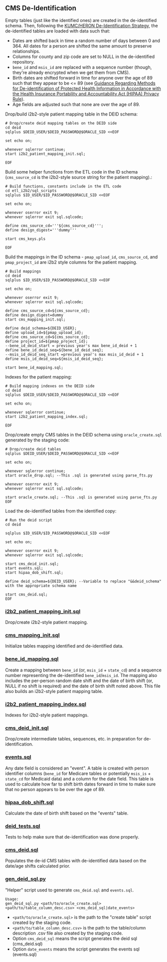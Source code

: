 ## CMS De-Identification
Empty tables (just like the identified ones) are created in the de-identified schema.  Then, following the [KUMC/HERON De-Identification Strategy](https://informatics.kumc.edu/work/wiki/DeIdentificationStrategy), the de-identified tables are loaded with data such that:
* Dates are shifted back in time a random number of days between 0 and 364.  All dates for a person are shifted the same amount to preserve relationships.
* Columns for county and zip code are set to NULL in the de-identified repository.
* `bene_id` and `msis_id` are replaced with a sequence number (though, they're already encrypted when we get them from CMS).
* Birth dates are shifted forward in time for anyone over the age of 89 such that they appear to be <= 89 (see [Guidance Regarding Methods for De-identification of Protected Health Information in Accordance with the Health Insurance Portability and Accountability Act (HIPAA) Privacy Rule](https://www.hhs.gov/hipaa/for-professionals/privacy/special-topics/de-identification/)).
* Age fields are adjusted such that none are over the age of 89.

Drop/build i2b2-style patient mapping table in the DEID schema:
```
# Drop/create deid mapping tables on the DEID side
cd deid
sqlplus $DEID_USER/$DEID_PASSWORD@$ORACLE_SID <<EOF

set echo on;

whenever sqlerror continue;
start i2b2_patient_mapping_init.sql;

EOF
```

Build some helper functions from the ETL code in the ID schema (`cms_source_cd` is the i2b2-style source string for the patient mapping).:
```
# Build functions, constants include in the ETL code
cd etl_i2b2/sql_scripts
sqlplus $ID_USER/$ID_PASSWORD@$ORACLE_SID <<EOF

set echo on;

whenever oserror exit 9;
whenever sqlerror exit sql.sqlcode;

define cms_source_cd='''${cms_source_cd}''';
define design_digest='''dummy'''

start cms_keys.pls

EOF
```

Build the mappings in the ID schema - `pmap_upload_id`, `cms_source_cd`, and `pmap_project_id` are i2b2 style columns for the patient mapping.
```
# Build mappings
cd deid
sqlplus $ID_USER/$ID_PASSWORD@$ORACLE_SID <<EOF

set echo on;

whenever oserror exit 9;
whenever sqlerror exit sql.sqlcode;

define cms_source_cd=${cms_source_cd};
define design_digest=dummy
start cms_mapping_init.sql;

define deid_schema=${DEID_USER};
define upload_id=${pmap_upload_id};
define cms_source_cd=${cms_source_cd};
define project_id=${pmap_project_id};
--bene_id_deid_start = previous year's max bene_id_deid + 1
define bene_id_deid_seq=${bene_id_deid_seq};
--msis_id_deid_seq_start =previous year's max msis_id_deid + 1 
define msis_id_deid_seq=${msis_id_deid_seq};

start bene_id_mapping.sql;
```

Indexes for the patient mapping:
```
# Build mapping indexes on the DEID side
cd deid
sqlplus $DEID_USER/$DEID_PASSWORD@$ORACLE_SID <<EOF

set echo on;

whenever sqlerror continue;
start i2b2_patient_mapping_index.sql;

EOF
```

Drop/create empty CMS tables in the DEID schema using `oracle_create.sql` generated by the staging code:
```
# Drop/create deid tables
sqlplus $DEID_USER/$DEID_PASSWORD@$ORACLE_SID <<EOF

set echo on;

whenever sqlerror continue;
start oracle_drop.sql; --This .sql is generated using parse_fts.py

whenever oserror exit 9;
whenever sqlerror exit sql.sqlcode;

start oracle_create.sql; --This .sql is generated using parse_fts.py
EOF
```

Load the de-identified tables from the identified copy:
```
# Run the deid script
cd deid

sqlplus $ID_USER/$ID_PASSWORD@$ORACLE_SID <<EOF

set echo on;

whenever oserror exit 9;
whenever sqlerror exit sql.sqlcode;

start cms_deid_init.sql;
start events.sql;
start hipaa_dob_shift.sql;

define deid_schema=${DEID_USER}; --Variable to replace "&&deid_schema" with the appropriate schema name

start cms_deid.sql;
EOF
```
### [i2b2\_patient\_mapping_init.sql](i2b2_patient_mapping_init.sql)
Drop/create i2b2-style patient mapping.

### [cms\_mapping_init.sql](cms_mapping_init.sql)
Initialize tables mapping identified and de-identified data.

### [bene\_id_mapping.sql](bene_id_mapping.sql)
Create a mapping between `bene_id` (or, `msis_id` + `state_cd`) and a sequence number representing the de-identified `bene_id`/`msis_id`.  The mapping also includes the per-person random date shift and the date of birth shift (or, NULL if no shift is required) and the date of birth shift noted above.  This file also builds an i2b2-style patient mapping table.

### [i2b2\_patient\_mapping_index.sql](i2b2_patient_mapping_index.sql)
Indexes for i2b2-style patient mappings.

### [cms\_deid_init.sql](cms_deid_init.sql)
Drop/create intermediate tables, sequences, etc. in preparation for de-identification.

### [events.sql](events.sql)
Any date field is considered an "event".  A table is created with person identifier columns (`bene_id` for Medicare tables or potentially `msis_is` + `state_cd` for Medicaid data) and a column for the date field.  This table is used to calculate how far to shift birth dates forward in time to make sure that no person appears to be over the age of 89.

### [hipaa\_dob_shift.sql](hipaa_dob_shift.sql)
Calculate the date of birth shift based on the "events" table.

### [deid_tests.sql](deid_tests.sql)
Tests to help make sure that de-identification was done properly.

### [cms_deid.sql](cms_deid.sql)
Populates the de-id CMS tables with de-identified data based on the date/age shifts calculated prior.

### [gen\_deid_sql.py](gen_deid_sql.py)
"Helper" script used to generate `cms_deid.sql` and `events.sql`.
```
Usage:
gen_deid_sql.py <path/to/oracle_create.sql> <path/to/table_column_desc.csv> <cms_deid_sql|date_events>
```
* `<path/to/oracle_create.sql>` is the path to the "create table" script created by the staging code.
* `<path/to/table_column_desc.csv>` is the path to the table/column description .csv file also created by the staging code.
* Option `cms_deid_sql` means the script generates the deid sql (cms_deid.sql)
* Option `date_events` means the script generates the events sql (events.sql)
